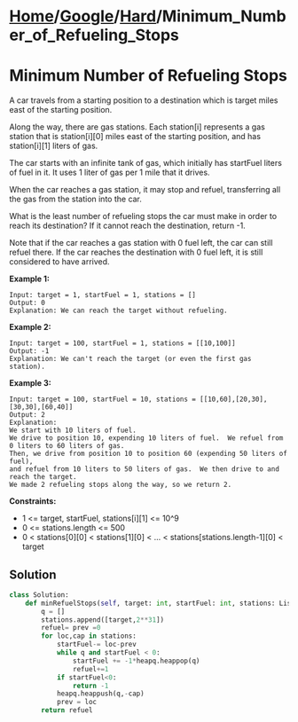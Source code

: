 # [Home](./../../..)/[Google](./../..)/[Hard](./..)/Minimum_Number_of_Refueling_Stops
<h1>Minimum Number of Refueling Stops</h1>

<p>
A car travels from a starting position to a destination which is target miles east of the starting position.

Along the way, there are gas stations.  Each station[i] represents a gas station that is station[i][0] miles east of the starting position, and has station[i][1] liters of gas.

The car starts with an infinite tank of gas, which initially has startFuel liters of fuel in it.  It uses 1 liter of gas per 1 mile that it drives.

When the car reaches a gas station, it may stop and refuel, transferring all the gas from the station into the car.

What is the least number of refueling stops the car must make in order to reach its destination?  If it cannot reach the destination, return -1.

Note that if the car reaches a gas station with 0 fuel left, the car can still refuel there.  If the car reaches the destination with 0 fuel left, it is still considered to have arrived.

</p>

<b>Example 1:</b>

    Input: target = 1, startFuel = 1, stations = []
    Output: 0
    Explanation: We can reach the target without refueling.
    
<b>Example 2:</b>

    Input: target = 100, startFuel = 1, stations = [[10,100]]
    Output: -1
    Explanation: We can't reach the target (or even the first gas station).
    
<b>Example 3:</b>

    Input: target = 100, startFuel = 10, stations = [[10,60],[20,30],[30,30],[60,40]]
    Output: 2
    Explanation: 
    We start with 10 liters of fuel.
    We drive to position 10, expending 10 liters of fuel.  We refuel from 0 liters to 60 liters of gas.
    Then, we drive from position 10 to position 60 (expending 50 liters of fuel),
    and refuel from 10 liters to 50 liters of gas.  We then drive to and reach the target.
    We made 2 refueling stops along the way, so we return 2.

<b>Constraints:</b>

- 1 <= target, startFuel, stations[i][1] <= 10^9
- 0 <= stations.length <= 500
- 0 < stations[0][0] < stations[1][0] < ... < stations[stations.length-1][0] < target

<h2>Solution</h2>

```python
class Solution:
    def minRefuelStops(self, target: int, startFuel: int, stations: List[List[int]]) -> int:
        q = []
        stations.append([target,2**31])
        refuel= prev =0
        for loc,cap in stations:
            startFuel-= loc-prev
            while q and startFuel < 0:
                startFuel += -1*heapq.heappop(q)
                refuel+=1
            if startFuel<0:
                return -1
            heapq.heappush(q,-cap)
            prev = loc
        return refuel
```
